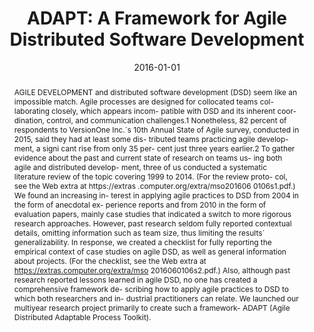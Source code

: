 ---
abstract: AGILE DEVELOPMENT and distributed software development (DSD) seem like an
  impossible match. Agile processes are designed for collocated teams col- laborating
  closely, which appears incom- patible with DSD and its inherent coor- dination,
  control, and communication challenges.1 Nonetheless, 82 percent of respondents to
  VersionOne Inc.´s 10th Annual State of Agile survey, conducted in 2015, said they
  had at least some dis- tributed teams practicing agile develop- ment, a signi cant
  rise from only 35 per- cent just three years earlier.2 To gather evidence about
  the past and current state of research on teams us- ing both agile and distributed
  develop- ment, three of us conducted a systematic literature review of the topic
  covering 1999 to 2014. (For the review proto- col, see the Web extra at https://extras
  .computer.org/extra/mso201606 0106s1.pdf.) We found an increasing in- terest in
  applying agile practices to DSD from 2004 in the form of anecdotal ex- perience
  reports and from 2010 in the form of evaluation papers, mainly case studies that
  indicated a switch to more rigorous research approaches. However, past research
  seldom fully reported contextual details, omitting information such as team size,
  thus limiting the results´ generalizability. In response, we created a checklist
  for fully reporting the empirical context of case studies on agile DSD, as well
  as general information about projects. (For the checklist, see the Web extra at
  https://extras.computer.org/extra/mso 2016060106s2.pdf.) Also, although past research
  reported lessons learned in agile DSD, no one has created a comprehensive framework
  de- scribing how to apply agile practices to DSD to which both researchers and in-
  dustrial practitioners can relate. We launched our multiyear research project primarily
  to create such a framework- ADAPT (Agile Distributed Adaptable Process Toolkit).
authors:
- Raoul Vallon
- Stefan Strobl
- Mario Bernhart
- Rafael Prikladnicki
- Thomas Grechenig
date: '2016-01-01'
featured: false
links:
- name: Publik
  url: https://publik.tuwien.ac.at/showentry.php?ID=257821&lang=2
publication_types:
- '2'
publishDate: '2016-01-01'
specifics: IEEE Software, 33 (2016), 6; S. 106 - 111.
title: 'ADAPT: A Framework for Agile Distributed Software Development'
url_pdf: ''
---